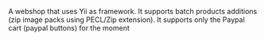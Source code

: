 A webshop that uses Yii as framework. It supports batch products additions (zip image packs using PECL/Zip extension). It supports only the Paypal cart (paypal buttons) for the moment